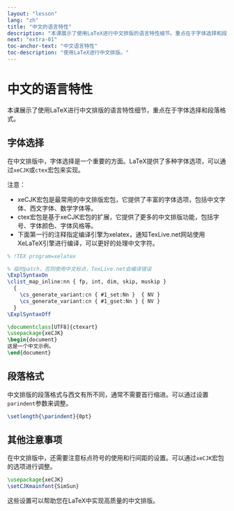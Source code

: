 ```yaml
---
layout: "lesson"
lang: "zh"
title: "中文的语言特性"
description: "本课展示了使用LaTeX进行中文排版的语言特性细节。重点在于字体选择和段落格式。"
next: "extra-01"
toc-anchor-text: "中文语言特性"
toc-description: "使用LaTeX进行中文排版。"
---
```


# 中文的语言特性

<span
  class="summary">本课展示了使用LaTeX进行中文排版的语言特性细节，重点在于字体选择和段落格式。</span>

## 字体选择

在中文排版中，字体选择是一个重要的方面。LaTeX提供了多种字体选项，可以通过`xeCJK`或`ctex`宏包来实现。

注意：

- xeCJK宏包是最常用的中文排版宏包，它提供了丰富的字体选项，包括中文字体、西文字体、数学字体等。
- ctex宏包是基于xeCJK宏包的扩展，它提供了更多的中文排版功能，包括字号、字体颜色、字体风格等。
- 下面第一行的注释指定编译引擎为xelatex，通知TexLive.net网站使用XeLaTeX引擎进行编译，可以更好的处理中文字符。

```latex
% !TEX program=xelatex

% 临时patch，否则使用中文标点，TexLive.net会编译错误
\ExplSyntaxOn
\clist_map_inline:nn { fp, int, dim, skip, muskip }
  {
    \cs_generate_variant:cn { #1_set:Nn }  { NV }
    \cs_generate_variant:cn { #1_gset:Nn } { NV }
  }
\ExplSyntaxOff

\documentclass[UTF8]{ctexart}
\usepackage{xeCJK}
\begin{document}
这是一个中文示例。
\end{document}
```

## 段落格式

中文排版的段落格式与西文有所不同，通常不需要首行缩进。可以通过设置`parindent`参数来调整。

```latex
\setlength{\parindent}{0pt}
```

## 其他注意事项

在中文排版中，还需要注意标点符号的使用和行间距的设置。可以通过`xeCJK`宏包的选项进行调整。

```latex
\usepackage{xeCJK}
\setCJKmainfont{SimSun}
```

这些设置可以帮助您在LaTeX中实现高质量的中文排版。

